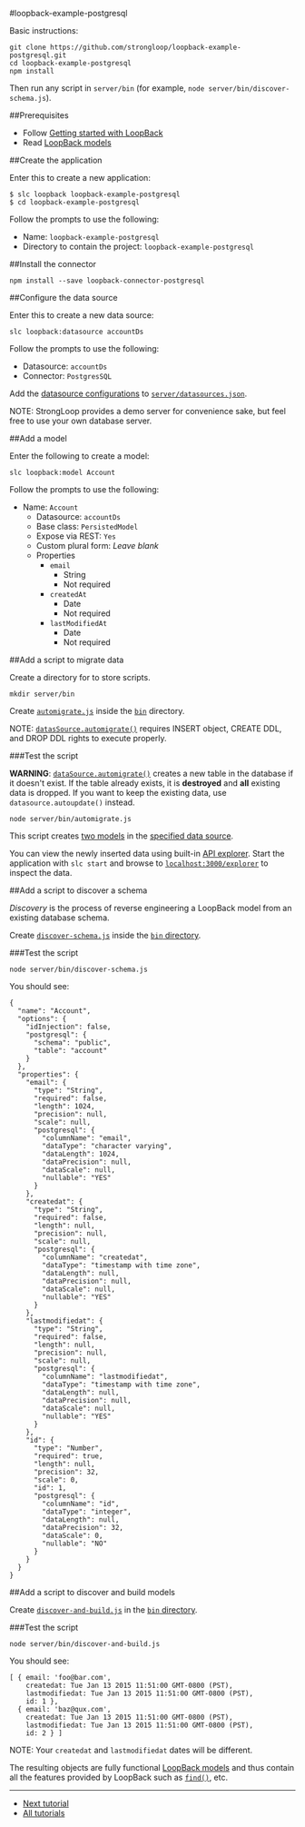 #loopback-example-postgresql

Basic instructions:

```
git clone https://github.com/strongloop/loopback-example-postgresql.git
cd loopback-example-postgresql
npm install
```

Then run any script in `server/bin` (for example, `node server/bin/discover-schema.js`).

##Prerequisites

- Follow [Getting started with LoopBack](http://docs.strongloop.com/display/LB/Getting+started+with+LoopBack)
- Read [LoopBack models](http://docs.strongloop.com/display/LB/Defining+models)

##Create the application

Enter this to create a new application:

```
$ slc loopback loopback-example-postgresql
$ cd loopback-example-postgresql
```

Follow the prompts to use the following:

- Name: `loopback-example-postgresql`
- Directory to contain the project: `loopback-example-postgresql`

##Install the connector

```
npm install --save loopback-connector-postgresql
```

##Configure the data source

Enter this to create a new data source:

```
slc loopback:datasource accountDs
```

Follow the prompts to use the following:
- Datasource: `accountDs`
- Connector: `PostgresSQL`

Add the [datasource configurations](https://github.com/strongloop/loopback-example-postgresql/blob/master/server/datasources.json#L9-L13) to
[`server/datasources.json`](https://github.com/strongloop/loopback-example-postgresql/blob/master/server/datasources.json).

NOTE: StrongLoop provides a demo server for convenience sake, but feel free to use your own database server.

##Add a model

Enter the following to create a model:

```
slc loopback:model Account
```

Follow the prompts to use the following:

- Name: `Account`
  - Datasource: `accountDs`
  - Base class: `PersistedModel`
  - Expose via REST: `Yes`
  - Custom plural form: *Leave blank*
  - Properties
    - `email`
      - String
      - Not required
    - `createdAt`
      - Date
      - Not required
    - `lastModifiedAt`
      - Date
      - Not required

##Add a script to migrate data

Create a directory for to store scripts.

```
mkdir server/bin
```

Create [`automigrate.js`](https://github.com/strongloop/loopback-example-postgresql/blob/master/server/bin/automigrate.js) inside the
[`bin`](https://github.com/strongloop/loopback-example-postgresql/blob/master/server/bin) directory.

NOTE:  [`datasSource.automigrate()`](https://github.com/strongloop/loopback-example-postgresql/blob/master/server/bin/automigrate.js) requires INSERT object, CREATE DDL, and DROP DDL rights to execute properly.

###Test the script

**WARNING**: [`dataSource.automigrate()`](https://github.com/strongloop/loopback-example-postgresql/blob/master/server/bin/automigrate.js#L18) creates a new table in the database if it doesn't exist. If the table already exists, it is **destroyed** and **all** existing data is dropped. If you want to keep the existing data, use `datasource.autoupdate()` instead.

```
node server/bin/automigrate.js
```

This script creates [two models](https://github.com/strongloop/loopback-example-postgresql/blob/master/server/bin/automigrate.js#L5-L14) in the
[specified data source](https://github.com/strongloop/loopback-example-postgresql/blob/master/server/bin/automigrate.js#L16).

You can view the newly inserted data using built-in [API explorer](http://docs.strongloop.com/display/LB/Use+API+Explorer). Start the application with `slc start` and browse to [`localhost:3000/explorer`][explorer] to inspect the data.

##Add a script to discover a schema

*Discovery* is the process of reverse engineering a LoopBack model from an existing database schema.

Create [`discover-schema.js`](https://github.com/strongloop/loopback-example-postgresql/blob/master/server/bin/discover-schema.js) inside the
[`bin` directory](https://github.com/strongloop/loopback-example-postgresql/blob/master/server/bin).

###Test the script

```
node server/bin/discover-schema.js
```

You should see:

```
{
  "name": "Account",
  "options": {
    "idInjection": false,
    "postgresql": {
      "schema": "public",
      "table": "account"
    }
  },
  "properties": {
    "email": {
      "type": "String",
      "required": false,
      "length": 1024,
      "precision": null,
      "scale": null,
      "postgresql": {
        "columnName": "email",
        "dataType": "character varying",
        "dataLength": 1024,
        "dataPrecision": null,
        "dataScale": null,
        "nullable": "YES"
      }
    },
    "createdat": {
      "type": "String",
      "required": false,
      "length": null,
      "precision": null,
      "scale": null,
      "postgresql": {
        "columnName": "createdat",
        "dataType": "timestamp with time zone",
        "dataLength": null,
        "dataPrecision": null,
        "dataScale": null,
        "nullable": "YES"
      }
    },
    "lastmodifiedat": {
      "type": "String",
      "required": false,
      "length": null,
      "precision": null,
      "scale": null,
      "postgresql": {
        "columnName": "lastmodifiedat",
        "dataType": "timestamp with time zone",
        "dataLength": null,
        "dataPrecision": null,
        "dataScale": null,
        "nullable": "YES"
      }
    },
    "id": {
      "type": "Number",
      "required": true,
      "length": null,
      "precision": 32,
      "scale": 0,
      "id": 1,
      "postgresql": {
        "columnName": "id",
        "dataType": "integer",
        "dataLength": null,
        "dataPrecision": 32,
        "dataScale": 0,
        "nullable": "NO"
      }
    }
  }
}
```

##Add a script to discover and build models

Create [`discover-and-build.js`](https://github.com/strongloop/loopback-example-postgresql/blob/master/server/bin/discover-and-build.js) in the
[`bin` directory](https://github.com/strongloop/loopback-example-postgresql/blob/master/server/bin).

###Test the script

```
node server/bin/discover-and-build.js
```

You should see:

```
[ { email: 'foo@bar.com',
    createdat: Tue Jan 13 2015 11:51:00 GMT-0800 (PST),
    lastmodifiedat: Tue Jan 13 2015 11:51:00 GMT-0800 (PST),
    id: 1 },
  { email: 'baz@qux.com',
    createdat: Tue Jan 13 2015 11:51:00 GMT-0800 (PST),
    lastmodifiedat: Tue Jan 13 2015 11:51:00 GMT-0800 (PST),
    id: 2 } ]
```

NOTE: Your `createdat` and `lastmodifiedat` dates will be different.

The resulting objects are fully functional
[LoopBack models](https://github.com/strongloop/loopback-example-postgresql/blob/master/server/bin/discover-and-build.js#L7) and thus contain all the
features provided by LoopBack such as
[`find()`](https://github.com/strongloop/loopback-example-postgresql/blob/master/server/bin/discover-and-build.js#L10), etc.

---

- [Next tutorial][next-tutorial]
- [All tutorials][all-tutorials]

[all-tutorials]: https://github.com/strongloop/loopback-example
[explorer]: http://localhost:3000/explorer
[localhost]: http://localhost:3000
[next-tutorial]: https://github.com/strongloop/loopback-example-model-relations
